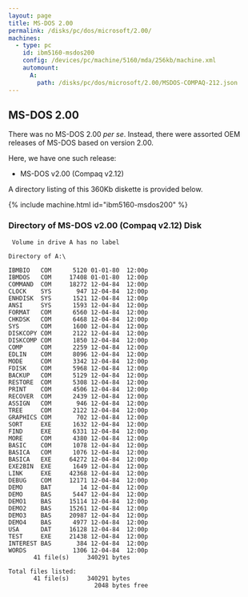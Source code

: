 ```yaml
---
layout: page
title: MS-DOS 2.00
permalink: /disks/pc/dos/microsoft/2.00/
machines:
  - type: pc
    id: ibm5160-msdos200
    config: /devices/pc/machine/5160/mda/256kb/machine.xml
    automount:
      A:
        path: /disks/pc/dos/microsoft/2.00/MSDOS-COMPAQ-212.json
---
```


MS-DOS 2.00
---

There was no MS-DOS 2.00 *per se*.  Instead, there were assorted OEM releases of MS-DOS based on version 2.00.

Here, we have one such release:

* MS-DOS v2.00 (Compaq v2.12)

A directory listing of this 360Kb diskette is provided below.

{% include machine.html id="ibm5160-msdos200" %}

### Directory of MS-DOS v2.00 (Compaq v2.12) Disk

	 Volume in drive A has no label

	Directory of A:\

	IBMBIO   COM      5120 01-01-80  12:00p
	IBMDOS   COM     17408 01-01-80  12:00p
	COMMAND  COM     18272 12-04-84  12:00p
	CLOCK    SYS       947 12-04-84  12:00p
	ENHDISK  SYS      1521 12-04-84  12:00p
	ANSI     SYS      1593 12-04-84  12:00p
	FORMAT   COM      6560 12-04-84  12:00p
	CHKDSK   COM      6468 12-04-84  12:00p
	SYS      COM      1600 12-04-84  12:00p
	DISKCOPY COM      2122 12-04-84  12:00p
	DISKCOMP COM      1850 12-04-84  12:00p
	COMP     COM      2259 12-04-84  12:00p
	EDLIN    COM      8096 12-04-84  12:00p
	MODE     COM      3342 12-04-84  12:00p
	FDISK    COM      5968 12-04-84  12:00p
	BACKUP   COM      5129 12-04-84  12:00p
	RESTORE  COM      5308 12-04-84  12:00p
	PRINT    COM      4506 12-04-84  12:00p
	RECOVER  COM      2439 12-04-84  12:00p
	ASSIGN   COM       946 12-04-84  12:00p
	TREE     COM      2122 12-04-84  12:00p
	GRAPHICS COM       702 12-04-84  12:00p
	SORT     EXE      1632 12-04-84  12:00p
	FIND     EXE      6331 12-04-84  12:00p
	MORE     COM      4380 12-04-84  12:00p
	BASIC    COM      1078 12-04-84  12:00p
	BASICA   COM      1076 12-04-84  12:00p
	BASICA   EXE     64272 12-04-84  12:00p
	EXE2BIN  EXE      1649 12-04-84  12:00p
	LINK     EXE     42368 12-04-84  12:00p
	DEBUG    COM     12171 12-04-84  12:00p
	DEMO     BAT        14 12-04-84  12:00p
	DEMO     BAS      5447 12-04-84  12:00p
	DEMO1    BAS     15114 12-04-84  12:00p
	DEMO2    BAS     15261 12-04-84  12:00p
	DEMO3    BAS     20987 12-04-84  12:00p
	DEMO4    BAS      4977 12-04-84  12:00p
	USA      DAT     16128 12-04-84  12:00p
	TEST     EXE     21438 12-04-84  12:00p
	INTEREST BAS       384 12-04-84  12:00p
	WORDS             1306 12-04-84  12:00p
	       41 file(s)     340291 bytes

	Total files listed:
	       41 file(s)     340291 bytes
	                        2048 bytes free
